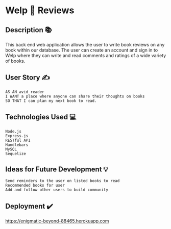 # Welp 🤷 Reviews

## Description 📚
This back end web application allows the user to write book reviews on any book within our database. The user can create an account and sign in to Welp where they can write and read comments and ratings of a wide variety of books. 

## User Story ✍️
```
AS AN avid reader
I WANT a place where anyone can share their thoughts on books
SO THAT I can plan my next book to read.
```
## Technologies Used 💻
```
Node.js
Express.js
RESTful API
Handlebars
MySQL
Sequelize
```
## Ideas for Future Development 💡
```
Send reminders to the user on listed books to read
Recommended books for user
Add and follow other users to build community
```
## Deployment ✔️
https://enigmatic-beyond-88465.herokuapp.com